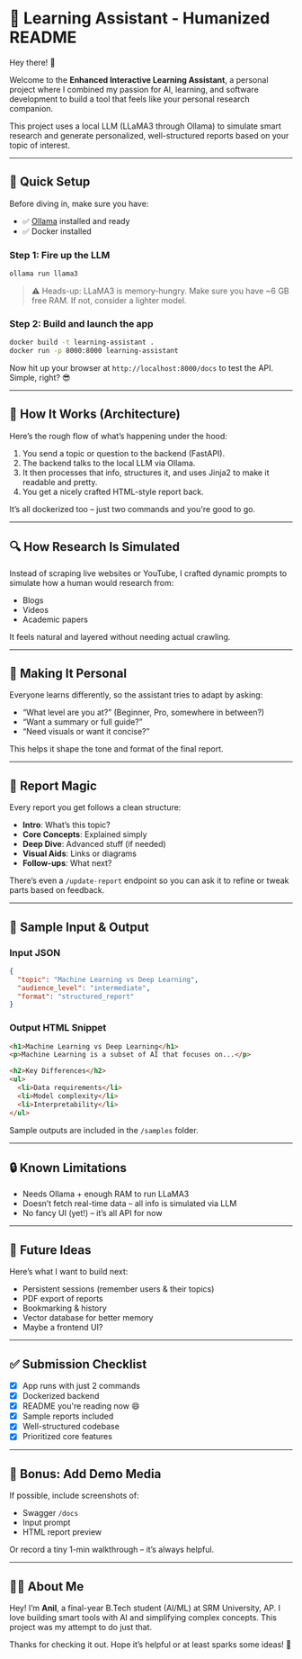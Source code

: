 # 🧠 Learning Assistant - Humanized README

Hey there! 👋

Welcome to the **Enhanced Interactive Learning Assistant**, a personal project where I combined my passion for AI, learning, and software development to build a tool that feels like your personal research companion.

This project uses a local LLM (LLaMA3 through Ollama) to simulate smart research and generate personalized, well-structured reports based on your topic of interest.

---

## 🚀 Quick Setup

Before diving in, make sure you have:

- ✅ [Ollama](https://ollama.com) installed and ready
- ✅ Docker installed

### Step 1: Fire up the LLM

```bash
ollama run llama3
```

> ⚠️ Heads-up: LLaMA3 is memory-hungry. Make sure you have ~6 GB free RAM. If not, consider a lighter model.

### Step 2: Build and launch the app

```bash
docker build -t learning-assistant .
docker run -p 8000:8000 learning-assistant
```

Now hit up your browser at `http://localhost:8000/docs` to test the API. Simple, right? 😎

---

## 🧩 How It Works (Architecture)

Here’s the rough flow of what’s happening under the hood:

1. You send a topic or question to the backend (FastAPI).
2. The backend talks to the local LLM via Ollama.
3. It then processes that info, structures it, and uses Jinja2 to make it readable and pretty.
4. You get a nicely crafted HTML-style report back.

It’s all dockerized too – just two commands and you're good to go.

---

## 🔍 How Research Is Simulated

Instead of scraping live websites or YouTube, I crafted dynamic prompts to simulate how a human would research from:

- Blogs
- Videos
- Academic papers

It feels natural and layered without needing actual crawling.

---

## 🎯 Making It Personal

Everyone learns differently, so the assistant tries to adapt by asking:

- “What level are you at?” (Beginner, Pro, somewhere in between?)
- “Want a summary or full guide?”
- “Need visuals or want it concise?”

This helps it shape the tone and format of the final report.

---

## 📘 Report Magic

Every report you get follows a clean structure:

- **Intro**: What’s this topic?
- **Core Concepts**: Explained simply
- **Deep Dive**: Advanced stuff (if needed)
- **Visual Aids**: Links or diagrams
- **Follow-ups**: What next?

There’s even a `/update-report` endpoint so you can ask it to refine or tweak parts based on feedback.

---

## 🧪 Sample Input & Output

### Input JSON

```json
{
  "topic": "Machine Learning vs Deep Learning",
  "audience_level": "intermediate",
  "format": "structured_report"
}
```

### Output HTML Snippet

```html
<h1>Machine Learning vs Deep Learning</h1>
<p>Machine Learning is a subset of AI that focuses on...</p>

<h2>Key Differences</h2>
<ul>
  <li>Data requirements</li>
  <li>Model complexity</li>
  <li>Interpretability</li>
</ul>
```

Sample outputs are included in the `/samples` folder.

---

## 🔒 Known Limitations

- Needs Ollama + enough RAM to run LLaMA3
- Doesn’t fetch real-time data – all info is simulated via LLM
- No fancy UI (yet!) – it’s all API for now

---

## 🧠 Future Ideas

Here’s what I want to build next:

- Persistent sessions (remember users & their topics)
- PDF export of reports
- Bookmarking & history
- Vector database for better memory
- Maybe a frontend UI?

---

## ✅ Submission Checklist

- [x] App runs with just 2 commands
- [x] Dockerized backend
- [x] README you're reading now 😄
- [x] Sample reports included
- [x] Well-structured codebase
- [x] Prioritized core features

---

## 📸 Bonus: Add Demo Media

If possible, include screenshots of:

- Swagger `/docs`
- Input prompt
- HTML report preview

Or record a tiny 1-min walkthrough – it’s always helpful.

---

## 🙋‍♂️ About Me

Hey! I’m **Anil**, a final-year B.Tech student (AI/ML) at SRM University, AP. I love building smart tools with AI and simplifying complex concepts. This project was my attempt to do just that.

Thanks for checking it out. Hope it’s helpful or at least sparks some ideas! 🙌


